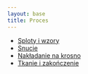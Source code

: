 ```yaml
---
layout: base
title: Proces
---
```


- [Sploty i wzory](/proces/sploty-i-wzory)
- [Snucie](/proces/snucie)
- [Nakładanie na krosno](/proces/nakladanie-na-krosno)
- [Tkanie i zakończenie](/proces/tkanie-i-zakonczenie)